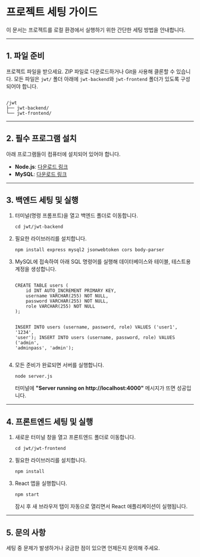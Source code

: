 <h1>프로젝트 세팅 가이드</h1>
<p>이 문서는 프로젝트를 로컬 환경에서 실행하기 위한 간단한 세팅 방법을 안내합니다.</p>


<hr>

<h2>1. 파일 준비</h2>
<p>
    프로젝트 파일을 받으세요. ZIP 파일로 다운로드하거나 Git을 사용해 클론할 수 있습니다.
    모든 파일은 <code>jwt/</code> 폴더 아래에 <code>jwt-backend</code>와 <code>jwt-frontend</code> 폴더가 있도록 구성되어야 합니다.
</p>
<pre><code>
/jwt
├── jwt-backend/
└── jwt-frontend/
</code></pre>

<hr>

<h2>2. 필수 프로그램 설치</h2>
<p>
    아래 프로그램들이 컴퓨터에 설치되어 있어야 합니다.
    <ul>
        <li><strong>Node.js</strong>: <a href="https://nodejs.org/" target="_blank">다운로드 링크</a></li>
        <li><strong>MySQL</strong>: <a href="https://www.mysql.com/" target="_blank">다운로드 링크</a></li>
    </ul>
</p>

<hr>

<h2>3. 백엔드 세팅 및 실행</h2>
<ol>
    <li>터미널(명령 프롬프트)을 열고 백엔드 폴더로 이동합니다.
    <pre><code>cd jwt/jwt-backend</code></pre>
    </li>
    <li>필요한 라이브러리를 설치합니다.
    <pre><code>npm install express mysql2 jsonwebtoken cors body-parser</code></pre>
    </li>
    <li>MySQL에 접속하여 아래 SQL 명령어를 실행해 데이터베이스와 테이블, 테스트용 계정을 생성합니다.
    <pre><code>
CREATE TABLE users (
    id INT AUTO_INCREMENT PRIMARY KEY,
    username VARCHAR(255) NOT NULL,
    password VARCHAR(255) NOT NULL,
    role VARCHAR(255) NOT NULL
);

INSERT INTO users (username, password, role) VALUES ('user1', '1234', 'user');
INSERT INTO users (username, password, role) VALUES ('admin', 'adminpass', 'admin');
    </code></pre>
    </li>
    <li>모든 준비가 완료되면 서버를 실행합니다.
    <pre><code>node server.js</code></pre>
    <p>터미널에 <strong>"Server running on http://localhost:4000"</strong> 메시지가 뜨면 성공입니다.</p>
    </li>
</ol>

<hr>

<h2>4. 프론트엔드 세팅 및 실행</h2>
<ol>
    <li>새로운 터미널 창을 열고 프론트엔드 폴더로 이동합니다.
    <pre><code>cd jwt/jwt-frontend</code></pre>
    </li>
    <li>필요한 라이브러리를 설치합니다.
    <pre><code>npm install</code></pre>
    </li>
    <li>React 앱을 실행합니다.
    <pre><code>npm start</code></pre>
    <p>잠시 후 새 브라우저 탭이 자동으로 열리면서 React 애플리케이션이 실행됩니다.</p>
    </li>
</ol>

<hr>

<h2>5. 문의 사항</h2>
<p>세팅 중 문제가 발생하거나 궁금한 점이 있으면 언제든지 문의해 주세요.</p>

